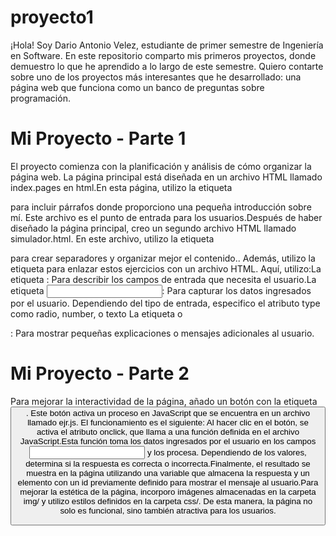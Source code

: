 # proyecto1

¡Hola! Soy Dario Antonio Velez, estudiante de primer semestre de Ingeniería en Software. En este repositorio comparto mis primeros proyectos, donde demuestro lo que he aprendido a lo largo de este semestre. Quiero contarte sobre uno de los proyectos más interesantes que he desarrollado: una página web que funciona como un banco de preguntas sobre programación.
# Mi Proyecto - Parte 1
El proyecto comienza con la planificación y análisis de cómo organizar la página web. La página principal está diseñada en un archivo HTML llamado index.pages en html.En esta página, utilizo la etiqueta <p> para incluir párrafos donde proporciono una pequeña introducción sobre mí. Este archivo es el punto de entrada para los usuarios.Después de haber diseñado la página principal, creo un segundo archivo HTML llamado simulador.html. En este archivo, utilizo la etiqueta <div> para crear separadores y organizar mejor el contenido.. Además, utilizo la etiqueta <href> para enlazar estos ejercicios con un archivo HTML. Aquí, utilizo:La etiqueta <label>: Para describir los campos de entrada que necesita el usuario.La etiqueta <input>: Para capturar los datos ingresados por el usuario. Dependiendo del tipo de entrada, especifico el atributo type como radio, number, o texto La etiqueta <span> o <p>: Para mostrar pequeñas explicaciones o mensajes adicionales al usuario.
# Mi Proyecto - Parte 2
Para mejorar la interactividad de la página, añado un botón con la etiqueta <button>. Este botón activa un proceso en JavaScript que se encuentra en un archivo llamado ejr.js. El funcionamiento es el siguiente: Al hacer clic en el botón, se activa el atributo onclick, que llama a una función definida en el archivo JavaScript.Esta función toma los datos ingresados por el usuario en los campos <input> y los procesa. Dependiendo de los valores, determina si la respuesta es correcta o incorrecta.Finalmente, el resultado se muestra en la página utilizando una variable que almacena la respuesta y un elemento con un id previamente definido para mostrar el mensaje al usuario.Para mejorar la estética de la página, incorporo imágenes almacenadas en la carpeta img/ y utilizo estilos definidos en la carpeta css/. De esta manera, la página no solo es funcional, sino también atractiva para los usuarios.
